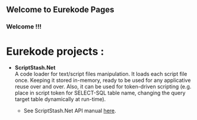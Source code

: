## Welcome to Eurekode Pages

### Welcome !!!

# Eurekode projects :
- **ScriptStash.Net**<br>
A code loader for text/script files manipulation. It loads each script file once. Keeping it stored in-memory, ready to be used for any applicative reuse over and over. Also, it can be used for token-driven scripting (e.g. place in script token for SELECT-SQL table name, changing the query target table dynamically at run-time).

  - See ScriptStash.Net API manual [here](url).
